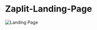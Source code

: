 # Zaplit-Landing-Page

![Landing Page](https://cdn.prod.website-files.com/65e4aa9d7c506b88d60a346e/66ce15dcdc88648e1333ac40_zaplit.png)
